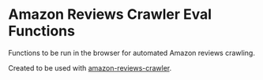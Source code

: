# Amazon Reviews Crawler Eval Functions

Functions to be run in the browser for automated Amazon reviews crawling.

Created to be used with [amazon-reviews-crawler](https://www.npmjs.com/package/amazon-reviews-crawler).